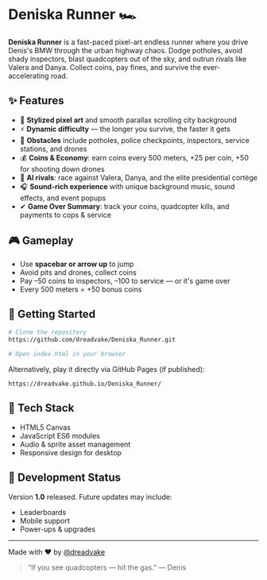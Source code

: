 # Deniska Runner 🏎️

**Deniska Runner** is a fast-paced pixel-art endless runner where you drive Denis's BMW through the urban highway chaos. Dodge potholes, avoid shady inspectors, blast quadcopters out of the sky, and outrun rivals like Valera and Danya. Collect coins, pay fines, and survive the ever-accelerating road.

## ✨ Features

- 🔢 **Stylized pixel art** and smooth parallax scrolling city background
- ⚡ **Dynamic difficulty** — the longer you survive, the faster it gets
- 🚨 **Obstacles** include potholes, police checkpoints, inspectors, service stations, and drones
- 💰 **Coins & Economy**: earn coins every 500 meters, +25 per coin, +50 for shooting down drones
- 🚓 **AI rivals**: race against Valera, Danya, and the elite presidential cortège
- 🎧 **Sound-rich experience** with unique background music, sound effects, and event popups
- ✔ **Game Over Summary**: track your coins, quadcopter kills, and payments to cops & service

## 🎮 Gameplay

- Use **spacebar or arrow up** to jump
- Avoid pits and drones, collect coins
- Pay –50 coins to inspectors, –100 to service — or it's game over
- Every 500 meters = +50 bonus coins

## 🚀 Getting Started

```bash
# Clone the repository
https://github.com/dreadvake/Deniska_Runner.git

# Open index.html in your browser
```

Alternatively, play it directly via GitHub Pages (if published):

```url
https://dreadvake.github.io/Deniska_Runner/
```

## 🔄 Tech Stack

- HTML5 Canvas
- JavaScript ES6 modules
- Audio & sprite asset management
- Responsive design for desktop

## 📅 Development Status

Version **1.0** released. Future updates may include:
- Leaderboards
- Mobile support
- Power-ups & upgrades

---

Made with ❤️ by [@dreadvake](https://github.com/dreadvake)


> “If you see quadcopters — hit the gas.” — Denis
